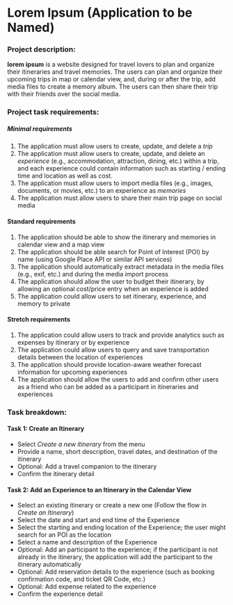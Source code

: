 # Lorem Ipsum (Application to be Named)

### Project description:

[//]: # "Mapnap is a mobile app designed for anyone looking to manage a busy schedule. It is designed to manage daily routines and notify users on time-based and location-based events in response to stored user data. Location and time triggers, settings, associated events, and usage data will be stored in Mapnap's database. Additional features (depending on time) include theme support, snoozing options, and social media integration."

**lorem ipsum** is a website designed for travel lovers to plan and organize their itineraries and travel memories.
The users can plan and organize their upcoming trips in map or calendar view, and, during or after the trip, add media files to create a memory album.
The users can then share their trip with their friends over the social media.

### Project task requirements:

##### Minimal requirements

1. The application must allow users to create, update, and delete a _trip_
2. The application must allow users to create, update, and delete an _experience_ (e.g., accommodation, attraction, dining, etc.) within a trip, and each experience could contain information such as starting / ending time and location as well as cost.
3. The application must allow users to import media files (e.g., images, documents, or movies, etc.) to an experience as _memories_
4. The application must allow users to share their main trip page on social media

#### Standard requirements

1. The application should be able to show the itinerary and memories in calendar view and a map view
2. The application should be able search for Point of Interest (POI) by name (using Google Place API or similar API services)
3. The application should automatically extract metadata in the media files (e.g., exif, etc.) and during the media import process
4. The application should allow the user to budget their itinerary, by allowing an optional cost/price entry when an experience is added
5. The application could allow users to set itinerary, experience, and memory to private

#### Stretch requirements

1. The application could allow users to track and provide analytics such as expenses by itinerary or by experience
2. The application could allow users to query and save transportation details between the location of experiences
3. The application should provide location-aware weather forecast information for upcoming experiences
4. The application should allow the users to add and confirm other users as a friend who can be added as a participant in itineraries and experiences

### Task breakdown:

#### Task 1: Create an Itinerary

- Select _Create a new itinerary_ from the menu
- Provide a name, short description, travel dates, and destination of the itinerary
- Optional: Add a travel companion to the itinerary
- Confirm the itinerary detail

#### Task 2: Add an Experience to an Itinerary in the Calendar View

- Select an existing itinerary or create a new one (Follow the flow in _Create an Itinerary_)
- Select the date and start and end time of the Experience
- Select the starting and ending location of the Experience; the user might search for an POI as the location
- Select a name and description of the Experience
- Optional: Add an participant to the experience; if the participant is not already in the itinerary, the application will add the participant to the itinerary automatically
- Optional: Add reservation details to the experience (such as booking confirmation code, and ticket QR Code, etc.)
- Optional: Add expense related to the experience
- Confirm the experience detail

[//]: #
[//]: # "### Project task requirements:"
[//]: # "##### Minimal requirements"
[//]: # "1. The application must display a notification when a specific location is reached."
[//]: # "2. The application must display a notification at a specified time."
[//]: # "3. The application must support recurring triggers for notifications."
[//]: # "4. The application must provide alarm/notification functionality for events."
[//]: # "5. The application must allow users to add, update, and delete triggers and events."
[//]: #
[//]: # "##### Standard requirements"
[//]: # "1. The application should enable users to create workflows or sequences of actions."
[//]: # "2. The application should support snooze and priority settings for notifications."
[//]: # "3. The application should include user authentication and authorization features."
[//]: # "4. The application should provide the option to share triggers and events with friends."
[//]: # "5. The application should generate analytics reports summarizing actions such as snooze and cancel."
[//]: # "6. The user should be able to see a summary of their tasks and time spent on each task with a relevant visual (eg. Bar chart, Line Chart)"
[//]: # "7. The application should be able to record and store task specific data for eg. time, location, duration."
[//]: #
[//]: # "##### Stretch requirements"
[//]: # "1. The application could include support for music events, such as playing a specific song as a notification."
[//]: # "2. The application could adapt its behavior based on user actions, such as snoozing or taking specific actions."
[//]: # "3. The application could offer customization options for themes and visual appearance."
[//]: #
[//]: # "### Task breakdown:"
[//]: # "##### Task 1: Location based triggers"
[//]: # "- Point of interest (POI): type in address or name a point of interest"
[//]: # "- Map view: image of map with marker on POI"
[//]: # '- Customization: user can rename POI (i.e. "Home", "Work")'
[//]: # "- Confirmation: user confirms POI and whether it's one-time or recurring"
[//]: #
[//]: # "##### Task 2: Alarm / notification event"
[//]: # "- Threshold: set a reminder (i.e. alarm that triggers 2 minutes before event) & select option of being alerted at a location or time"
[//]: # "- Arrival: sends a notification (pop-up) whenever the trigger is fired"
[//]: # "- Type: choose to set up one-time or recurring notifications"
[//]: # "- Confirmation & cancellations: ability to modify the next event when alarmed"
[//]: #
[//]: # "### Prototypes"
[//]: #
[//]: # "1. Time-Based trigger feature. "
[//]: # "![IMG_3240 2](https://github.com/jessaberry/MapNap/assets/64464531/af5be1d1-9130-4049-a593-e52ee8e7e926)"
[//]: #
[//]: # "2. Alarm/Notification events feature."
[//]: # "![20230522_204602](https://github.com/jessaberry/MapNap/assets/64464531/81ce569e-fcc4-4c44-b91a-5ccab2741c25)"
